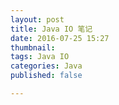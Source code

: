 ```yaml
---
layout: post
title: Java IO 笔记
date: 2016-07-25 15:27
thumbnail:
tags: Java IO
categories: Java
published: false

---
```


